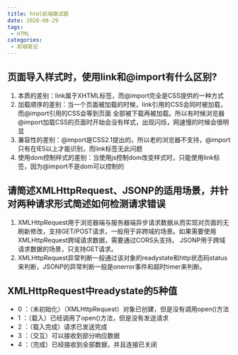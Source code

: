 ```yaml
---
title: html前端面试题
date: 2020-08-29
tags:
 - HTML
categories:
 - 前端笔记
---
```


## 页面导入样式时，使用link和@import有什么区别?
1. 本质的差别：link属于XHTML标签，而@import完全是CSS提供的一种方式
2. 加载顺序的差别：当一个页面被加载的时候，link引用的CSS会同时被加载，而@import引用的CSS会等到页面
全部被下载再被加载。所以有时候浏览器@import加载CSS的页面时开始会没有样式，出现闪烁，网速慢的时候会很明显
3. 兼容性的差别：@import是CSS2.1提出的，所以老的浏览器不支持，@import只有在IE5以上才能识别，而link标签无此问题
4. 使用dom控制样式的差别：当使用js控制dom改变样式时，只能使用link标签，因为@import不是dom可以控制的

## 请简述XMLHttpRequest、JSONP的适用场景，并针对两种请求形式简述如何检测请求错误
1. XMLHttpRequest用于浏览器端与服务器端异步请求数据从而实现对页面的无刷新修改，支持GET/POST请求，一般用于非跨域的场景。如果需要使用XMLHttpRequest跨域请求数据，需要通过CORS头支持。 JSONP用于跨域请求数据的场景，只支持GET请求。
2. XMLHttpRequest异常判断一般通过该对象的readystate和http状态码status来判断，JSONP的异常判断一般是onerror事件和超时timer来判断。

## XMLHttpRequest中readystate的5种值
* 0 ：（未初始化）（XMLHttpRequest）对象已创建，但是没有调用open()方法
* 1 ：（载入）已经调用了open()方法，但是没有发送请求
* 2 ：（载入完成）请求已发送完成
* 3 ：（交互）可以接收到部分响应数据
* 4 ：（完成）已经接收到全部数据，并且连接已关闭